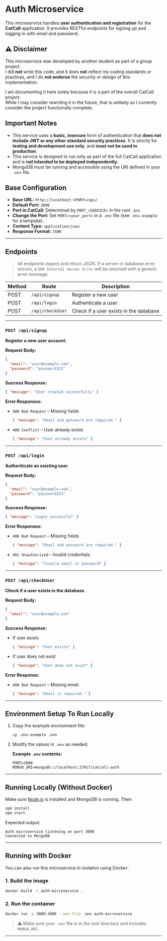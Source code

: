 # Auth Microservice

This microservice handles **user authentication and registration** for the
**CatCall** application. It provides RESTful endpoints for signing up and
logging in with email and password.

## ⚠️ Disclaimer

This microservice was developed by another student as part of a group project.  
I did **not** write this code, and it does **not** reflect my coding standards
or practices, and I do **not endorse** the security or design of this
implementation.

I am documenting it here solely because it is a part of the overall CatCall
project.  
While I may consider rewriting it in the future, that is unlikely as I currently
consider the project functionally complete.

## Important Notes

- This service uses a **basic, insecure** form of authentication that **does not
  include JWT or any other standard security practices**. It is strictly for
  **testing and development use only**, and **must not be used in production**.
- This service is designed to run only as part of the full CatCall application
  and is **not intended to be deployed independently**.
- MongoDB must be running and accessible using the URI defined in your `.env`
  file.

## Base Configuration

- **Base URL:** `http://localhost:<PORT>/api/`
- **Default Port:** `3000`
- **Port in CatCall:** Determined by `PORT_<SERVICE>` in the root `.env`
- **Change the Port:** Set `PORT=<your_port>` in a `.env` file (see
  `.env.example` for a template).
- **Content Type:** `application/json`
- **Response Format:** `JSON`

---

## Endpoints

> All endpoints expect and return JSON. If a server or database error occurs, a
> `500 Internal Server Error` will be returned with a generic error message.

| Method | Route            | Description                            |
| ------ | ---------------- | -------------------------------------- |
| POST   | `/api/signup`    | Register a new user                    |
| POST   | `/api/login`     | Authenticate a user                    |
| POST   | `/api/checkUser` | Check if a user exists in the database |

---

### `POST /api/signup`

**Register a new user account.**

**Request Body:**

```json
{
  "email": "user@example.com",
  "password": "password123"
}
```

**Success Response:**

```json
{ "message": "User created successfully" }
```

**Error Responses:**

- `400 Bad Request` – Missing fields

  ```json
  { "message": "Email and password are required." }
  ```

- `409 Conflict` – User already exists
  ```json
  { "message": "User already exists" }
  ```

---

### `POST /api/login`

**Authenticate an existing user.**

**Request Body:**

```json
{
  "email": "user@example.com",
  "password": "password123"
}
```

**Success Response:**

```json
{ "message": "Login successful" }
```

**Error Responses:**

- `400 Bad Request` – Missing fields

  ```json
  { "message": "Email and password are required." }
  ```

- `401 Unauthorized` – Invalid credentials
  ```json
  { "message": "Invalid email or password" }
  ```

---

### `POST /api/checkUser`

**Check if a user exists in the database.**

**Request Body:**

```json
{
  "email": "user@example.com"
}
```

**Success Response:**

- If user exists

  ```json
  { "message": "User exists" }
  ```

- If user does not exist
  ```json
  { "message": "User does not exist" }
  ```

**Error Response:**

- `400 Bad Request` – Missing email
  ```json
  { "message": "Email is required." }
  ```

---

## Environment Setup To Run Locally

1. Copy the example environment file:

   ```bash
   cp .env.example .env
   ```

2. Modify the values in `.env` as needed:

   **Example `.env` contents:**

   ```env
   PORT=3000
   MONGO_URI=mongodb://localhost:27017/catcall-auth
   ```

---

## Running Locally (Without Docker)

Make sure [Node.js](https://nodejs.org/) is installed and MongoDB is running.
Then:

```bash
npm install
npm start
```

Expected output:

```
Auth microservice listening on port 3000
Connected to MongoDB
```

---

## Running with Docker

You can also run this microservice in isolation using Docker:

### 1. Build the image

```bash
docker build -t auth-microservice .
```

### 2. Run the container

```bash
docker run -p 3000:3000 --env-file .env auth-microservice
```

> ⚠️ Make sure your `.env` file is in the root directory and includes
> `MONGO_URI`.

---
